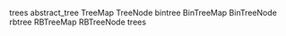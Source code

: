 trees
 abstract_tree
  TreeMap
  TreeNode
 bintree
  BinTreeMap
  BinTreeNode
 rbtree
  RBTreeMap
  RBTreeNode
 trees
